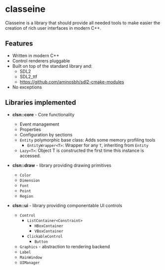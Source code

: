 # classeine

Classeine is a library that should provide all needed tools to make easier
the creation of rich user interfaces in modern C++.

## Features
* Written in modern C++
* Control renderers pluggable
* Built on top of the standard library and:
  * SDL2
  * SDL2_ttf
  * https://github.com/aminosbh/sdl2-cmake-modules
* No exceptions

## Libraries implemented

* **clsn::core** - Core functionality
  * Event management
  * Properties
  * Configuration by sections
  * `Entity` polymorphic base class: Adds some memory profiling tools
    * `EntityWrapper<T>`: Wrapper for any `T`, inheriting from `Entity`
  * `Lazy<T>`: Object T is constructed the first time this instance is accessed.
  
* **clsn::draw** - library providing drawing primitives
  * `Color`
  * `Dimension`
  * `Font`
  * `Point`
  * `Region`
  
* **clsn::ui** - library providing componentable UI controls
  * `Control`
    * `ListContainer<Constraint>`
      * `HBoxContainer`
      * `VBoxContainer`
    * `ClickableControl`
      * `Button`
  * `Graphics` - abstraction to rendering backend
  * `Label`
  * `MainWindow`
  * `UIManager`
